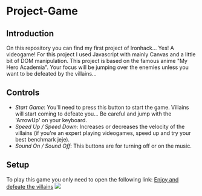 # Project-Game
## **Introduction**
On this repository you can find my first project of Ironhack... Yes! A videogame!
For this project I used Javascript with mainly Canvas and a little bit of DOM manipulation.
This project is based on the famous anime "My Hero Academia". Your focus will be jumping over the enemies unless you want to be defeated by the villains...
## **Controls**
- *Start Game*: You'll need to press this button to start the game. Villains will start coming to defeate you... Be careful and jump with the 'ArrowUp' on your keyboard.
- *Speed Up / Speed Down*: Increases or decreases the velocity of the villains (if you're an expert playing videogames, speed up and try your best benchmark jeje).
- *Sound On / Sound Off*: This buttons are for turning off or on the music.
## **Setup**
To play this game you only need to open the following link: [Enjoy and defeate the villains](https://pabloberhofdez.github.io/Project-Game/)
![](http://vignette.wikia.nocookie.net/bokunoheroacademia/images/6/6a/All_Might_sonriendo.png/revision/latest/scale-to-width-down/340?cb=20181208073021&path-prefix=es)
